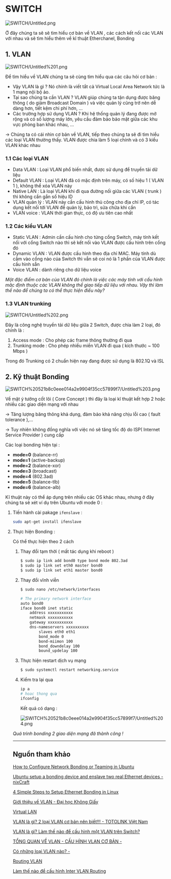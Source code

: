 # SWITCH

![SWITCH/Untitled.png](SWITCH/Untitled.png)

Ở đây chúng ta sẽ sẽ tìm hiểu cơ bản về VLAN , các cách kết nối các VLAN với nhau và sẽ tìm hiểu thêm về kĩ thuật Etherchanel, Bonding

## 1. VLAN

![SWITCH/Untitled%201.png](SWITCH/Untitled%201.png)

Để tìm hiểu về VLAN chúng ta sẽ cùng tìm hiểu qua các câu hỏi cơ bản :

- Vậy VLAN là gì ? Nó chính là viết tắt cả Virtual Local Area Network tức là 1 mạng nội bộ ảo.
- Tại sao chúng ta cần VLAN ? VLAN giúp chúng ta tận dụng được băng thông ( do giảm Broadcast Domain ) và việc quản lý cũng trở nên dễ dàng hơn, tiết kệm chi phí hơn, ...
- Các trường hợp sử dụng VLAN ? Khi hệ thống quản lý đang được mở rộng và có số lượng máy lớn, yêu cầu đảm bảo bảo mật giữa các khu vực phòng ban khác nhau, ...

→ Chúng ta có cái nhìn cơ bản về VLAN, tiếp theo chúng ta sẽ đi tìm hiểu các loại VLAN thường thấy. VLAN được chia làm 5 loại chính và có 3 kiểu VLAN khác nhau

### 1.1 Các loại VLAN

- Data VLAN : Loại VLAN phổ biến nhất, được sử dụng để truyền tải dữ liệu
- Default VLAN : Loại VLAN đã có mặc định trên máy, có số hiệu 1 ( VLAN 1 ), không thể xóa VLAN này
- Native LAN : Là loại VLAN khi đi qua đường nối giữa các VLAN ( trunk ) thì không cần gắn số hiệu ID
- VLAN quản lý : VLAN này cần cấu hình thủ công cho địa chỉ IP, có tác dụng kết nối tới VLAN để quản lý, bảo trì, sửa chữa khi cần
- VLAN voice : VLAN thời gian thực, có độ ưu tiên cao nhất

### 1.2 Các kiểu VLAN

- Static VLAN : Admin cần cấu hình cho từng cổng Switch, máy tính kết nối với cổng Switch nào thì sẽ kết nối vào VLAN được cấu hình trên cổng đó
- Dynamic VLAN : VLAN được cấu hình theo địa chỉ MAC. Máy tính dù cắm vào cổng nào cúa Switch thì vẫn sẽ coi nó là 1 phần của VLAN được cấu hình sẵn
- Voice VLAN : dành riêng cho dữ liệu voice

*Một đặc điểm cơ bản của VLAN đó chính là việc các máy tính với cấu hình măc định  thuộc các VLAN không thể giao tiếp dữ liệu với nhau. Vậy thì làm thế nào để chúng ta có thể thực hiện điều này?*

### 1.3 VLAN trunking

![SWITCH/Untitled%202.png](SWITCH/Untitled%202.png)

Đây là công nghệ truyền tải dữ liệu giữa 2 Switch, được chia làm 2 loại, đó chính là :

1. Access mode : Cho phép các frame thông thường đi qua
2. Trunking mode : Cho phép nhiều miền VLAN đi qua ( kích thước ~ 100 Mbps )

Trong đó Trunking có 2 chuẩn hiện nay đang được sử dụng là 802.1Q và ISL 

## 2. Kỹ thuật Bonding

![SWITCH%20521b8c0eee014a2e9904f35cc57899f7/Untitled%203.png](SWITCH/Untitled%203.png)

Về mặt ý tưởng cốt lõi ( Core Concept ) thì đây là loại kĩ thuật kết hợp 2 hoặc nhiều các giao diện mạng với nhau 

→ Tăng lượng băng thông khả dụng, đảm bảo khả năng chịu lỗi cao ( fault tolerance ),...

→ Tuy nhiên không đồng nghĩa với việc nó sẽ tăng tốc độ do ISP( Internet Service Provider ) cung cấp

Các loại bonding hiện tại :

- **mode=0** (balance-rr)
- **mode=1** (active-backup)
- **mode=2** (balance-xor)
- **mode=3** (broadcast)
- **mode=4** (802.3ad)
- **mode=5** (balance-tlb)
- **mode=6** (balance-alb)

Kĩ thuật này có thể áp dụng trên nhiều các OS khác nhau, nhưng ở đây chúng ta sẽ xét ví dụ trên Ubuntu với mode 0 :

1. Tiến hành cài pakage `ifenslave` :

    ```bash
    sudo apt-get install ifenslave
    ```

2. Thực hiện Bonding :

    Có thể thực hiện theo 2 cách

    1. Thay đổi tạm thời ( mất tác dụng khi reboot )

        ```bash
        $ sudo ip link add bond0 type bond mode 802.3ad
        $ sudo ip link set eth0 master bond0
        $ sudo ip link set eth1 master bond0
        ```

    2. Thay đổi vĩnh viễn 

        ```bash
        $ sudo nano /etc/network/interfaces
        ```

        ```bash
        # The primary network interface
        auto bond0
        iface bond0 inet static
        	address xxxxxxxxxxx
        	netmask xxxxxxxxxxx	
        	gateway xxxxxxxxxxx
        	dns-nameservers xxxxxxxxxx
        		slaves eth0 eth1
        		bond_mode 0
        		bond-miimon 100
        		bond_downdelay 100
        		bound_updelay 100
        ```

    3. Thực hiện restart dịch vụ mạng

        ```bash
        $ sudo systemctl restart networking.service
        ```

    4. Kiểm tra lại qua 

        ```bash
        ip a
        # hoac thong qua 
        ifconfig
        ```

        Kết quả có dạng :

        ![SWITCH%20521b8c0eee014a2e9904f35cc57899f7/Untitled%204.png](SWITCH/Untitled%204.png)

    *Quá trình bonding 2 giao diện mạng đã thành công !*

    ---

    ## Nguồn tham khảo

    [How to Configure Network Bonding or Teaming in Ubuntu](https://www.tecmint.com/configure-network-bonding-teaming-in-ubuntu/)

    [Ubuntu setup a bonding device and enslave two real Ethernet devices - nixCraft](https://www.cyberciti.biz/faq/ubuntu-setup-a-bonding-device-and-enslave-two-real-ethernet-devices/)

    [4 Simple Steps to Setup Ethernet Bonding in Linux](https://linoxide.com/how-tos/ethernet-bonding-on-redhat-linux/)

    [Giới thiệu về VLAN - Đại học Không Giấy](https://www.daihockhonggiay.com/blogs/post/gioi-thieu-ve-vlan)

    [Virtual LAN](https://vi.wikipedia.org/wiki/Virtual_LAN)

    [VLAN là gì? 2 loại VLAN cơ bản nên biết!!! - TOTOLINK Việt Nam](https://www.totolink.vn/article/35-vlan-la-gi.html)

    [VLAN là gì? Làm thế nào để cấu hình một VLAN trên Switch?](https://quantrimang.com/vlan-la-gi-lam-the-nao-de-cau-hinh-mot-vlan-tren-switch-cisco-64830)

    [TỔNG QUAN VỀ VLAN - CẤU HÌNH VLAN CƠ BẢN -](https://vnpro.vn/thu-vien/tong-quan-ve-vlan-cau-hinh-vlan-co-ban-3106.html)

    [Có những loại VLAN nào? -](https://vnpro.vn/thu-vien/co-nhung-loai-vlan-nao-2124.html)

    [Routing VLAN](https://hocmangcoban.blogspot.com/2014/04/routing-vlan.html)

    [Làm thế nào để cấu hình Inter VLAN Routing](http://dotnet.edu.vn/ChuyenMuc/Lam-the-nao-de-cau-hinh-Inter-VLAN-Routing-204.aspx)

